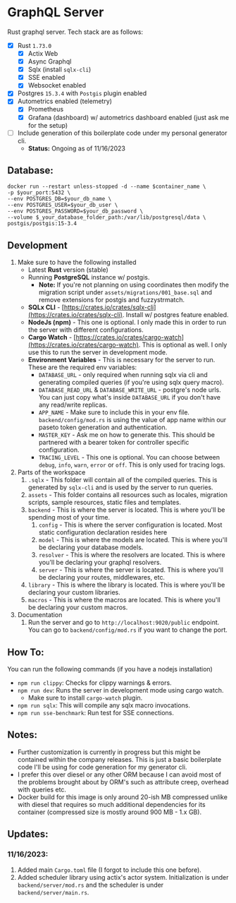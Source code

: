 # GraphQL Server
Rust graphql server. Tech stack are as follows:
- [x] Rust `1.73.0`
    - [x] Actix Web
    - [x] Async Graphql
    - [x] Sqlx (install `sqlx-cli`)
    - [x] SSE enabled
    - [x] Websocket enabled
- [x] Postgres `15.3.4` with `Postgis` plugin enabled
- [x] Autometrics enabled (telemetry)
    - [x] Prometheus
    - [x] Grafana (dashboard) w/ autometrics dashboard enabled (just ask me for the setup)
- [ ] Include generation of this boilerplate code under my personal generator cli.
  -  **Status:** Ongoing as of 11/16/2023

## Database:
```shell
docker run --restart unless-stopped -d --name $container_name \ 
-p $your_port:5432 \
--env POSTGRES_DB=$your_db_name \
--env POSTGRES_USER=$your_db_user \ 
--env POSTGRES_PASSWORD=$your_db_password \ 
--volume $_your_database_folder_path:/var/lib/postgresql/data \ 
postgis/postgis:15-3.4
```

## Development
1. Make sure to have the following installed
    - Latest **Rust** version (stable)
    - Running **PostgreSQL** instance w/ postgis.
        - **Note:** If you're not planning on using coordinates then modify the migration script under `assets/migrations/001_base.sql` and remove extensions for postgis and fuzzystrmatch.
    - **SQLx CLI** - [https://crates.io/crates/sqlx-cli](https://crates.io/crates/sqlx-cli). Install w/ postgres feature enabled.
    - **NodeJs (npm)** - This one is optional. I only made this in order to run the server with different configurations.
    - **Cargo Watch** - [https://crates.io/crates/cargo-watch](https://crates.io/crates/cargo-watch). This is optional as well. I only use this to run the server in development mode.
    - **Environment Variables** - This is necessary for the server to run. These are the required env variables:
        - `DATABASE_URL` - only required when running sqlx via cli and generating compiled queries (if you're using sqlx query macro).
        - `DATABASE_READ_URL` & `DATABASE_WRITE_URL` - postgre's node urls. You can just copy what's inside `DATABASE_URL` if you don't have any read/write replicas.
        - `APP_NAME` - Make sure to include this in your env file. `backend/config/mod.rs` is using the value of app name within our paseto token generation and authentication.
        - `MASTER_KEY` - Ask me on how to generate this. This should be partnered with a bearer token for controller specific configuration.
        - `TRACING_LEVEL` - This one is optional. You can choose between `debug`, `info`, `warn`, `error` or `off`. This is only used for tracing logs.
2. Parts of the workspace
    1. `.sqlx` - This folder will contain all of the compiled queries. This is generated by `sqlx-cli` and is used by the server to run queries.
    2. `assets` - This folder contains all resources such as locales, migration scripts, sample resources, static files and templates.
    3. `backend` - This is where the server is located. This is where you'll be spending most of your time.
        1. `config` - This is where the server configuration is located. Most static configuration declaration resides here
        2. `model` - This is where the models are located. This is where you'll be declaring your database models.
        3. `resolver` - This is where the resolvers are located. This is where you'll be declaring your graphql resolvers.
        4. `server` - This is where the server is located. This is where you'll be declaring your routes, middlewares, etc.
    4. `library` - This is where the library is located. This is where you'll be declaring your custom libraries.
    5. `macros` - This is where the macros are located. This is where you'll be declaring your custom macros.
3. Documentation
    1. Run the server and go to `http://localhost:9020/public` endpoint. You can go to `backend/config/mod.rs` if you want to change the port.

## How To:
You can run the following commands (if you have a nodejs installation)
- `npm run clippy`: Checks for clippy warnings & errors.
- `npm run dev`: Runs the server in development mode using cargo watch.
    - Make sure to install `cargo-watch` plugin.
- `npm run sqlx`: This will compile any sqlx macro invocations.
- `npm run sse-benchmark`: Run test for SSE connections.

## Notes:
- Further customization is currently in progress but this might be contained within the company releases. This is just a basic boilerplate code I'll be using for code generation for my generator cli.
- I prefer this over diesel or any other ORM because I can avoid most of the problems brought about by ORM's such as attribute creep, overhead with queries etc.
- Docker build for this image is only around 20-ish MB compressed unlike with diesel that requires so much additional dependencies for its container (compressed size is mostly around 900 MB - 1.x GB).

## Updates: 

### 11/16/2023:
1. Added main `Cargo.toml` file (I forgot to include this one before).
2. Added scheduler library using actix's actor system. Initialization is under `backend/server/mod.rs` and the scheduler is under `backend/server/main.rs`.